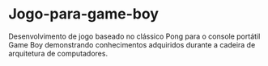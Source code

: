 # Jogo-para-game-boy
Desenvolvimento de jogo baseado no clássico Pong para o console portátil Game Boy demonstrando conhecimentos adquiridos durante a cadeira de arquitetura de computadores.
